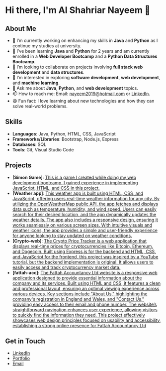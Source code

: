 # Hi there, I'm Al Shahriar Nayeem 👋

## About Me
- 🔭 I’m currently working on enhancing my skills in **Java** and **Python** as I continue my studies at university.
- 🌱 I’ve been learning **Java** and **Python** for 2 years and am currently enrolled in a **Web Developer Bootcamp** and a **Python Data Structures Bootcamp**.
- 👯 I’m looking to collaborate on projects involving **full stack web development** and **data structures**.
- 🤔 I’m interested in exploring **software development**, **web development**, and **machine learning**.
- 💬 Ask me about **Java**, **Python**, and **web development** topics.
- 📫 How to reach me: Email: [nayeem2019@hotmail.com](mailto:nayeem2019@hotmail.com) or [LinkedIn](https://www.linkedin.com/in/al-shahriar-nayeem-244196252).
- 😄 Fun fact: I love learning about new technologies and how they can solve real-world problems.

## Skills
- **Languages**: Java, Python, HTML, CSS, JavaScript
- **Frameworks/Libraries**: Bootstrap, Node.js, Express
- **Databases**: SQL
- **Tools**: Git, Visual Studio Code

## Projects
- **[Simon Game]**: [This is a game I created while doing my web development bootcamp. I gained experience in implementing JavaScript, HTML, and CSS in this project.](https://alnayeem01.github.io/simon-game/)
- **[Weather app]**: [This weather app is built using HTML, CSS, and JavaScript, offering users real-time weather information for any city. By utilizing the OpenWeatherMap public API, the app fetches and displays data such as temperature, humidity, and wind speed. Users can easily search for their desired location, and the app dynamically updates the weather details. The app also includes a responsive design, ensuring it works seamlessly on various screen sizes. With intuitive visuals and weather icons, the app provides a simple and user-friendly experience for anyone looking to stay updated on weather conditions.](https://alnayeem01.github.io/weather-app/)
- **[Crypto-web]**: [The Crypto Price Tracker is a web application that displays real-time prices for cryptocurrencies like Bitcoin, Ethereum, and Dogecoin. Built using Express.js for the backend and HTML, CSS, and JavaScript for the frontend, this project was inspired by a YouTube tutorial, but the backend implementation is original. It allows users to easily access and track cryptocurrency market data.](https://alnayeem01.github.io/crypto-web/)
- **[fattah-acc]**: [The Fattah Accountancy Ltd website is a responsive web application designed to provide essential information about the company and its services. Built using HTML and CSS, it features a clean and professional layout, ensuring an optimal viewing experience across various devices. Key sections include "About Us," highlighting the company's registration in England and Wales, and "Contact Us," providing easy access to their email and phone number. The website’s straightforward navigation enhances user experience, allowing visitors to quickly find the information they need. This project effectively showcases web design principles focused on usability and accessibility, establishing a strong online presence for Fattah Accountancy Ltd](https://alnayeem01.github.io/fattah-acc/)

## Get in Touch
- [LinkedIn](https://www.linkedin.com/in/al-shahriar-nayeem-244196252)
- [Portfolio](https://alnayeem01.github.io/portfolio/)
- [Email](mailto:nayeem2019@hotmail.com)
